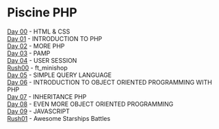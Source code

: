 Piscine PHP
===
[Day 00](https://cdn.intra.42.fr/pdf/pdf/976/d00.en.pdf) - HTML & CSS<br>
[Day 01](https://cdn.intra.42.fr/pdf/pdf/977/d01.en.pdf) - INTRODUCTION TO PHP<br>
[Day 02](https://cdn.intra.42.fr/pdf/pdf/978/d02.en.pdf) - MORE PHP<br>
[Day 03](https://projects.intra.42.fr/uploads/document/document/420/d03.en.pdf) - PAMP<br>
[Day 04](https://cdn.intra.42.fr/pdf/pdf/980/d04.en.pdf) - USER SESSION<br>
[Rush00](https://cdn.intra.42.fr/pdf/pdf/986/rush00.en.pdf) - ft_minishop<br>
[Day 05](https://cdn.intra.42.fr/pdf/pdf/981/d05.en.pdf) - SIMPLE QUERY LANGUAGE<br>
[Day 06](https://cdn.intra.42.fr/pdf/pdf/982/d06.en.pdf) - INTRODUCTION TO OBJECT ORIENTED PROGRAMMING WITH PHP<br>
[Day 07](https://cdn.intra.42.fr/pdf/pdf/983/d07.en.pdf) - INHERITANCE PHP<br>
[Day 08](https://cdn.intra.42.fr/pdf/pdf/984/d08.en.pdf) - EVEN MORE OBJECT ORIENTED PROGRAMMING<br>
[Day 09](https://cdn.intra.42.fr/pdf/pdf/985/d09.en.pdf) - JAVASCRIPT<br>
[Rush01](https://cdn.intra.42.fr/pdf/pdf/987/rush01.en.pdf) - Awesome Starships Battles<br>
